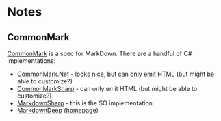 # Notes #

## CommonMark ##

[CommonMark](http://commonmark.org/) is a spec for MarkDown. There are a handful of C# implementations:

* [CommonMark.Net](https://github.com/Knagis/CommonMark.NET) - looks nice, but can only emit HTML (but might be able to customize?)
* [CommonMarkSharp](https://github.com/MortenHoustonLudvigsen/CommonMarkSharp) - can only emit HTML (but might be able to customize?)
* [MarkdownSharp](https://code.google.com/p/markdownsharp/) - this is the SO implementation
* [MarkdownDeep](https://github.com/toptensoftware/MarkdownDeep) ([homepage](http://www.toptensoftware.com/markdowndeep/)) 